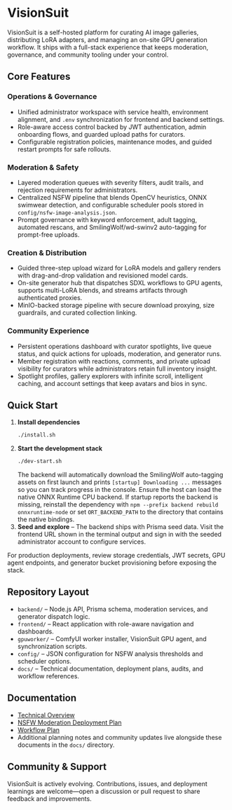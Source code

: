 # VisionSuit

VisionSuit is a self-hosted platform for curating AI image galleries, distributing LoRA adapters, and managing an on-site GPU generation workflow. It ships with a full-stack experience that keeps moderation, governance, and community tooling under your control.

## Core Features

### Operations & Governance
- Unified administrator workspace with service health, environment alignment, and `.env` synchronization for frontend and backend settings.
- Role-aware access control backed by JWT authentication, admin onboarding flows, and guarded upload paths for curators.
- Configurable registration policies, maintenance modes, and guided restart prompts for safe rollouts.

### Moderation & Safety
- Layered moderation queues with severity filters, audit trails, and rejection requirements for administrators.
- Centralized NSFW pipeline that blends OpenCV heuristics, ONNX swimwear detection, and configurable scheduler pools stored in `config/nsfw-image-analysis.json`.
- Prompt governance with keyword enforcement, adult tagging, automated rescans, and SmilingWolf/wd-swinv2 auto-tagging for prompt-free uploads.

### Creation & Distribution
- Guided three-step upload wizard for LoRA models and gallery renders with drag-and-drop validation and revisioned model cards.
- On-site generator hub that dispatches SDXL workflows to GPU agents, supports multi-LoRA blends, and streams artifacts through authenticated proxies.
- MinIO-backed storage pipeline with secure download proxying, size guardrails, and curated collection linking.

### Community Experience
- Persistent operations dashboard with curator spotlights, live queue status, and quick actions for uploads, moderation, and generator runs.
- Member registration with reactions, comments, and private upload visibility for curators while administrators retain full inventory insight.
- Spotlight profiles, gallery explorers with infinite scroll, intelligent caching, and account settings that keep avatars and bios in sync.

## Quick Start

1. **Install dependencies**
   ```bash
   ./install.sh
   ```
2. **Start the development stack**
   ```bash
   ./dev-start.sh
   ```
   The backend will automatically download the SmilingWolf auto-tagging assets on first launch and prints `[startup] Downloading ...` messages so you can track progress in the console.
   Ensure the host can load the native ONNX Runtime CPU backend. If startup reports the backend is missing, reinstall the dependency with `npm --prefix backend rebuild onnxruntime-node` or set `ORT_BACKEND_PATH` to the directory that contains the native bindings.
3. **Seed and explore** – The backend ships with Prisma seed data. Visit the frontend URL shown in the terminal output and sign in with the seeded administrator account to configure services.

For production deployments, review storage credentials, JWT secrets, GPU agent endpoints, and generator bucket provisioning before exposing the stack.

## Repository Layout

- `backend/` – Node.js API, Prisma schema, moderation services, and generator dispatch logic.
- `frontend/` – React application with role-aware navigation and dashboards.
- `gpuworker/` – ComfyUI worker installer, VisionSuit GPU agent, and synchronization scripts.
- `config/` – JSON configuration for NSFW analysis thresholds and scheduler options.
- `docs/` – Technical documentation, deployment plans, audits, and workflow references.

## Documentation

- [Technical Overview](docs/technical-overview.md)
- [NSFW Moderation Deployment Plan](docs/nsfw-deployment-plan.md)
- [Workflow Plan](docs/workflow-plan.md)
- Additional planning notes and community updates live alongside these documents in the `docs/` directory.

## Community & Support

VisionSuit is actively evolving. Contributions, issues, and deployment learnings are welcome—open a discussion or pull request to share feedback and improvements.
